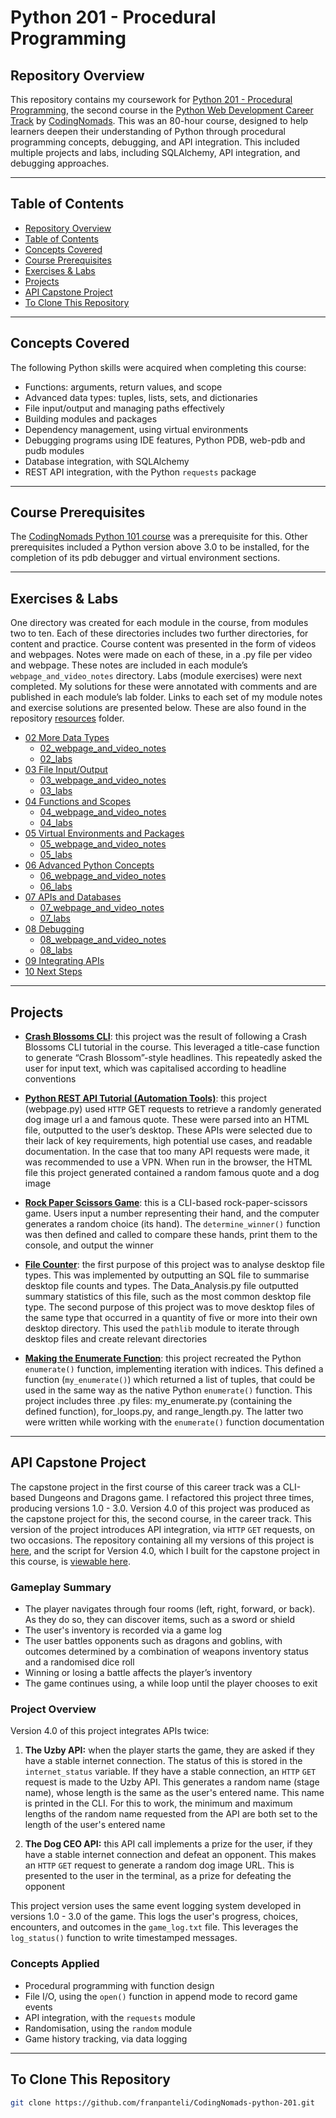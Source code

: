 # Python 201 - Procedural Programming

## Repository Overview
This repository contains my coursework for [Python 201 - Procedural Programming](https://codingnomads.com/course/python-programming-201), the second course in the [Python Web Development Career Track](https://codingnomads.com/career-track/python-web-development-learn-python-bootcamp) by [CodingNomads](https://codingnomads.com/). This was an 80-hour course, designed to help learners deepen their understanding of Python through procedural programming concepts, debugging, and API integration. This included multiple projects and labs, including SQLAlchemy, API integration, and debugging approaches. 

---

## Table of Contents
- [Repository Overview](#repository-overview)
- [Table of Contents](#table-of-contents)
- [Concepts Covered](#concepts-covered)
- [Course Prerequisites](#prerequisites)
- [Exercises & Labs](#exercises--labs)
- [Projects](#projects)
- [API Capstone Project](#api-capstone-project)
- [To Clone This Repository](#to-clone-this-repository)
  
---

## Concepts Covered 
The following Python skills were acquired when completing this course:
- Functions: arguments, return values, and scope 
- Advanced data types: tuples, lists, sets, and dictionaries
- File input/output and managing paths effectively
- Building modules and packages 
- Dependency management, using virtual environments 
- Debugging programs using IDE features, Python PDB, web-pdb and pudb modules  
- Database integration, with SQLAlchemy
- REST API integration, with the Python `requests` package 

---

## Course Prerequisites
The [CodingNomads Python 101 course](https://github.com/franpanteli/CodingNomads-python-101) was a prerequisite for this. Other prerequisites included a Python version above 3.0 to be installed, for the completion of its pdb debugger and virtual environment sections.

---

## Exercises & Labs
One directory was created for each module in the course, from modules two to ten. Each of these directories includes two further directories, for content and practice. Course content was presented in the form of videos and webpages. Notes were made on each of these, in a .py file per video and webpage. These notes are included in each module’s `webpage_and_video_notes` directory. Labs (module exercises) were next completed. My solutions for these were annotated with comments and are published in each module’s lab folder. Links to each set of my module notes and exercise solutions are presented below. These are also found in the repository [resources](https://github.com/franpanteli/CodingNomads-python-201/tree/main/labs/resources) folder. 
- [02 More Data Types](labs/resources/02_more-datatypes)
  - [02_webpage_and_video_notes](labs/resources/02_more-datatypes/02_webpage_and_video_notes)
  - [02_labs](labs/resources/02_more-datatypes/02_labs)
- [03 File Input/Output](labs/resources/03_file-input-output)
  - [03_webpage_and_video_notes](labs/resources/03_file-input-output/03_webpage_and_video_notes)
  - [03_labs](labs/resources/03_file-input-output/03_labs)
- [04 Functions and Scopes](labs/resources/04_functions-and-scopes)
  - [04_webpage_and_video_notes](labs/resources/04_functions-and-scopes/04_webpage_and_video_notes)
  - [04_labs](labs/resources/04_functions-and-scopes/04_labs)
- [05 Virtual Environments and Packages](labs/resources/05_venvs-and-packages)
  - [05_webpage_and_video_notes](labs/resources/05_venvs-and-packages/05_webpage_and_video_notes)
  - [05_labs](labs/resources/05_venvs-and-packages/05_labs)
- [06 Advanced Python Concepts](labs/resources/06_advanced-python-concepts)
  - [06_webpage_and_video_notes](labs/resources/06_advanced-python-concepts/06_webpage_and_video_notes)
  - [06_labs](labs/resources/06_advanced-python-concepts/06_labs)
- [07 APIs and Databases](labs/resources/07_APIs_and_Databases)
  - [07_webpage_and_video_notes](labs/resources/07_APIs_and_Databases/07_webpage_and_video_notes)
  - [07_labs](labs/resources/07_APIs_and_Databases/07_labs)
- [08 Debugging](labs/resources/08_debugging)
  - [08_webpage_and_video_notes](labs/resources/08_debugging/08_webpage_and_video_notes)
  - [08_labs](labs/resources/08_debugging/08_labs)
- [09 Integrating APIs](labs/resources/09_Integrating_APIs)
- [10 Next Steps](labs/resources/10_Next_Steps)

---

## Projects

- **[Crash Blossoms CLI](https://github.com/franpanteli/CodingNomads-python-201/tree/main/labs/projects/Crash_Blossoms_CLI)**: this project was the result of following a Crash Blossoms CLI tutorial in the course. This leveraged a title-case
function to generate “Crash Blossom”-style headlines. This repeatedly asked the user for input text, which was
capitalised according to headline conventions 

- **[Python REST API Tutorial (Automation Tools)](https://github.com/franpanteli/CodingNomads-python-201/tree/main/labs/projects/Python_REST_API_Tutorial_(Automation_Tools))**: this project (webpage.py) used `HTTP` GET requests to retrieve a randomly generated dog image url a and famous
quote. These were parsed into an HTML file, outputted to the user’s desktop. These APIs were selected due to their
lack of key requirements, high potential use cases, and readable documentation. In the case that too many API
requests were made, it was recommended to use a VPN. When run in the browser, the HTML file this project
generated contained a random famous quote and a dog image  

- **[Rock Paper Scissors Game](https://github.com/franpanteli/CodingNomads-python-201/tree/main/labs/projects/Rock_Paper_Scissors_Game)**: this is a CLI-based rock-paper-scissors game. Users input a number representing their hand, and the computer
generates a random choice (its hand). The `determine_winner()` function was then defined and called to compare
these hands, print them to the console, and output the winner  

- **[File Counter](https://github.com/franpanteli/CodingNomads-python-201/tree/main/labs/projects/file_counter)**: the first purpose of this project was to analyse desktop file types. This was implemented by outputting an SQL file
to summarise desktop file counts and types. The Data_Analysis.py file outputted summary statistics of this file,
such as the most common desktop file type. The second purpose of this project was to move desktop files of the
same type that occurred in a quantity of five or more into their own desktop directory. This used the `pathlib`
module to iterate through desktop files and create relevant directories  

- **[Making the Enumerate Function](https://github.com/franpanteli/CodingNomads-python-201/tree/main/labs/projects/making_the_enumerate_function.py)**: this project recreated the Python `enumerate()` function, implementing iteration with indices. This defined a
function (`my_enumerate()`) which returned a list of tuples, that could be used in the same way as the native
Python `enumerate()` function. This project includes three .py files: my_enumerate.py (containing the defined
function), for_loops.py, and range_length.py. The latter two were written while working with the `enumerate()`
function documentation   

---

## API Capstone Project

The capstone project in the first course of this career track was a CLI-based Dungeons and Dragons game. I refactored this project three times, producing versions 1.0 - 3.0. Version 4.0 of this project was produced as the capstone project for this, the second course, in the career track. This version of the project introduces API integration, via `HTTP` `GET` requests, on two occasions. The repository containing all my versions of this project is [here](https://github.com/franpanteli/CodingNomads-python-101-capstone), and the script for Version 4.0, which I built for the capstone project in this course, is [viewable here](https://github.com/franpanteli/CodingNomads-python-101-capstone/blob/main/dungeons_and_dragon_game_4.0.py). 

### Gameplay Summary
- The player navigates through four rooms (left, right, forward, or back). As they do so, they can discover items, such as a sword or shield 
- The user's inventory is recorded via a game log 
- The user battles opponents such as dragons and goblins, with outcomes determined by a combination of weapons inventory status and a randomised dice roll
- Winning or losing a battle affects the player’s inventory 
- The game continues using, a while loop until the player chooses to exit

### Project Overview
Version 4.0 of this project integrates APIs twice:

1. **The Uzby API:** when the player starts the game, they are asked if they have a stable internet connection. The status of this is stored in the `internet_status` variable. If they have a stable connection, an `HTTP` `GET` request is made to the Uzby API. This generates a random name (stage name), whose length is the same as the user's entered name. This name is printed in the CLI. For this to work, the minimum and maximum lengths of the random name requested from the API are both set to the length of the user's entered name

2. **The Dog CEO API:** this API call implements a prize for the user, if they have a stable internet connection and defeat an opponent. This makes an `HTTP` `GET` request to generate a random dog image URL. This is presented to the user in the terminal, as a prize for defeating the opponent

This project version uses the same event logging system developed in versions 1.0 - 3.0 of the game. This logs the user's progress, choices, encounters, and outcomes in the `game_log.txt` file. This leverages the `log_status()` function to write timestamped messages. 

### Concepts Applied
- Procedural programming with function design
- File I/O, using the `open()` function in append mode to record game events  
- API integration, with the `requests` module  
- Randomisation, using the `random` module
- Game history tracking, via data logging   

---

## To Clone This Repository
```bash
git clone https://github.com/franpanteli/CodingNomads-python-201.git
